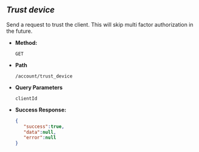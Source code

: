 *Trust device*
----
  Send a request to trust the client. This will skip multi factor authorization in the future.

* **Method:**

  `GET`
  
* **Path**

  `/account/trust_device`
  
* **Query Parameters**
   
   `clientId`

* **Success Response:**
    
    ```json
    {
       "success":true,
       "data":null,
       "error":null
    }
    ```